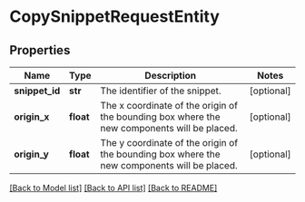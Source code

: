 # CopySnippetRequestEntity

## Properties
Name | Type | Description | Notes
------------ | ------------- | ------------- | -------------
**snippet_id** | **str** | The identifier of the snippet. | [optional] 
**origin_x** | **float** | The x coordinate of the origin of the bounding box where the new components will be placed. | [optional] 
**origin_y** | **float** | The y coordinate of the origin of the bounding box where the new components will be placed. | [optional] 

[[Back to Model list]](../nifiDocs.md#documentation-for-models) [[Back to API list]](../nifiDocs.md#documentation-for-api-endpoints) [[Back to README]](../nifiDocs.md)


